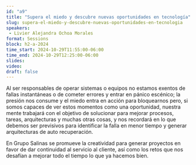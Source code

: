 ```yaml
---
id: "a9"
title: "Supera el miedo y descubre nuevas oportunidades en tecnología"
slug: supera-el-miedo-y-descubre-nuevas-oportunidades-en-tecnologia
speakers:
 - Livier Alejandra Ochoa Morales
format: Sessions
block: h2-a-2024
time_start: 2024-10-29T11:55:00-06:00
time_end: 2024-10-29T12:25:00-06:00
slides: 
video: 
draft: false
---
```


Al ser responsables de operar sistemas o equipos no estamos exentos de fallas instantáneas o de cometer errores y entrar en pánico escénico; la presión nos consume y el miedo entra en acción para bloquearnos pero, si somos capaces de ver estos momentos como una oportunidad, nuestra mente trabajará con el objetivo de solucionar para mejorar procesos, tareas, arquitecturas y muchas otras cosas, y nos recordará en lo que debemos ser previsivos para identificar la falla en menor tiempo y generar arquitecturas de auto recuperación.

En Grupo Salinas se promueve la creatividad para generar proyectos en favor de dar continuidad al servicio al cliente, así como los retos que nos desafían a mejorar todo el tiempo lo que ya hacemos bien.
